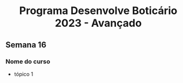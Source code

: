 <h1 align="center" id="top">Programa Desenvolve Boticário 2023 - Avançado</h1>

<h2>Semana 16</h2>

<h3>Nome do curso</h3>

* tópico 1

